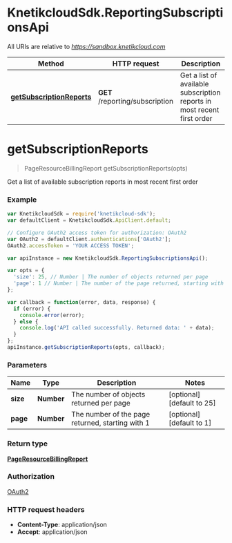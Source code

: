 # KnetikcloudSdk.ReportingSubscriptionsApi

All URIs are relative to *https://sandbox.knetikcloud.com*

Method | HTTP request | Description
------------- | ------------- | -------------
[**getSubscriptionReports**](ReportingSubscriptionsApi.md#getSubscriptionReports) | **GET** /reporting/subscription | Get a list of available subscription reports in most recent first order


<a name="getSubscriptionReports"></a>
# **getSubscriptionReports**
> PageResourceBillingReport getSubscriptionReports(opts)

Get a list of available subscription reports in most recent first order

### Example
```javascript
var KnetikcloudSdk = require('knetikcloud-sdk');
var defaultClient = KnetikcloudSdk.ApiClient.default;

// Configure OAuth2 access token for authorization: OAuth2
var OAuth2 = defaultClient.authentications['OAuth2'];
OAuth2.accessToken = 'YOUR ACCESS TOKEN';

var apiInstance = new KnetikcloudSdk.ReportingSubscriptionsApi();

var opts = { 
  'size': 25, // Number | The number of objects returned per page
  'page': 1 // Number | The number of the page returned, starting with 1
};

var callback = function(error, data, response) {
  if (error) {
    console.error(error);
  } else {
    console.log('API called successfully. Returned data: ' + data);
  }
};
apiInstance.getSubscriptionReports(opts, callback);
```

### Parameters

Name | Type | Description  | Notes
------------- | ------------- | ------------- | -------------
 **size** | **Number**| The number of objects returned per page | [optional] [default to 25]
 **page** | **Number**| The number of the page returned, starting with 1 | [optional] [default to 1]

### Return type

[**PageResourceBillingReport**](PageResourceBillingReport.md)

### Authorization

[OAuth2](../README.md#OAuth2)

### HTTP request headers

 - **Content-Type**: application/json
 - **Accept**: application/json


